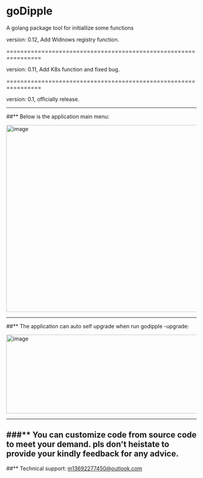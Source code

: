 # goDipple
 A golang package tool for initiallize some functions

  version: 0.12, Add Widnows registry function.

================================================================

 version: 0.11, Add K8s function and fixed bug.

================================================================

version: 0.1, officially release.

-------------------------------------------------------------------------------------
 
##** Below is the application main menu:

<img width="1216" height="496" alt="image" src="https://github.com/user-attachments/assets/07988d42-0f31-4524-8d20-9b50f037287d" />


-------------------------------------------------------------------------------------

##** The application can auto self upgrade when run godipple -upgrade:

<img width="1955" height="209" alt="image" src="https://github.com/user-attachments/assets/2dfdb2f1-db39-4932-a05d-6232c9989f3f" />


-------------------------------------------------------------------------------------

###** You can customize code from source code to meet your demand. pls don't heistate to provide your kindly
      feedback for any advice.
-------------------------------------------------------------------------------------

##** Technical support: m13692277450@outlook.com


